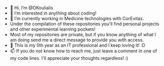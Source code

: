 - 👋 Hi, I’m @DKoulialis
- 👀 I’m interested in anything about coding!
- 🌱 I’m currently working in Medicine technologies with CorEvitas.
- Under the compilation of these repositories you'll find personal projects and other experimental learning pockets!
- Most of my repositories are private, but if you know anything of what I am doing send me a direct message to provide you with access.
- 💞️ This is my 5th year as an IT professional and I keep loving it! :D
- 📫 If you do not know how to reach me, just leave a comment in one of my code lines. I'll appreciate your thoughts regardless! :)

<!---
This is a ✨ special ✨ repository because its `README.md` (this file) appears on your GitHub profile.
You can click the Preview link to take a look at your changes.
--->
